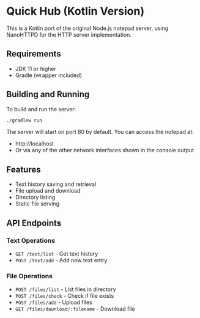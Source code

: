 # Quick Hub (Kotlin Version)

This is a Kotlin port of the original Node.js notepad server, using NanoHTTPD for the HTTP server implementation.

## Requirements

- JDK 11 or higher
- Gradle (wrapper included)

## Building and Running

To build and run the server:

```bash
./gradlew run
```

The server will start on port 80 by default. You can access the notepad at:

- http://localhost
- Or via any of the other network interfaces shown in the console output

## Features

- Text history saving and retrieval
- File upload and download
- Directory listing
- Static file serving

## API Endpoints

### Text Operations
- `GET /text/list` - Get text history
- `POST /text/add` - Add new text entry

### File Operations
- `POST /files/list` - List files in directory
- `POST /files/check` - Check if file exists
- `POST /files/add` - Upload files
- `GET /files/download/:filename` - Download file
